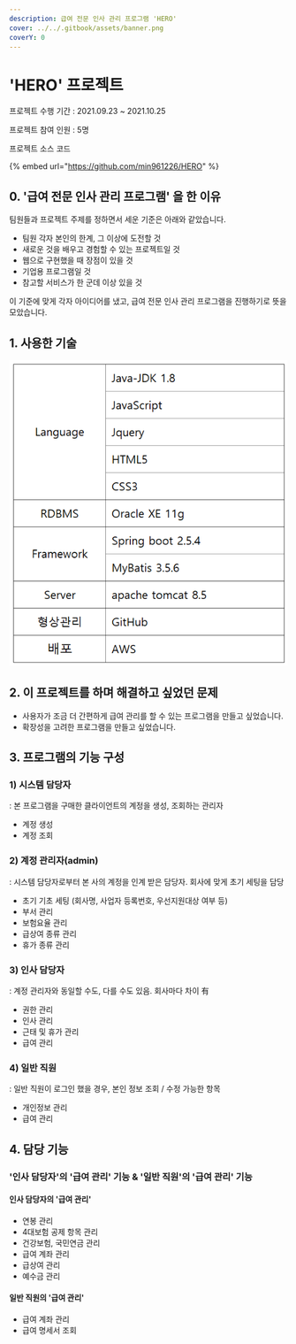 ```yaml
---
description: 급여 전문 인사 관리 프로그램 'HERO'
cover: ../../.gitbook/assets/banner.png
coverY: 0
---
```


# 'HERO' 프로젝트

프로젝트 수행 기간 : 2021.09.23 \~ 2021.10.25

프로젝트 참여 인원 : 5명

프로젝트 소스 코드

{% embed url="https://github.com/min961226/HERO" %}

## 0.  '급여 전문 인사 관리 프로그램' 을 한 이유

팀원들과 프로젝트 주제를 정하면서 세운 기준은 아래와 같았습니다.

* 팀원 각자 본인의 한계, 그 이상에 도전할 것
* 새로운 것을 배우고 경험할 수 있는 프로젝트일 것
* 웹으로 구현했을 때 장점이 있을 것
* 기업용 프로그램일 것
* 참고할 서비스가 한 군데 이상 있을 것

이 기준에 맞게 각자 아이디어를 냈고, 급여 전문 인사 관리 프로그램을 진행하기로 뜻을 모았습니다.

## 1. 사용한 기술

![](<../../.gitbook/assets/image (17).png>)

## 2. 이 프로젝트를 하며 해결하고 싶었던 문제

* 사용자가 조금 더 간편하게 급여 관리를 할 수 있는 프로그램을 만들고 싶었습니다.
* 확장성을 고려한 프로그램을 만들고 싶었습니다.

## 3. 프로그램의 기능 구성

### 1)  시스템 담당자

: 본 프로그램을 구매한 클라이언트의 계정을 생성, 조회하는 관리자

* 계정 생성
* 계정 조회

### 2) 계정 관리자(admin)

: 시스템 담당자로부터 본 사의 계정을 인계 받은 담당자. 회사에 맞게 초기 세팅을 담당

* 초기 기초 세팅 (회사명, 사업자 등록번호, 우선지원대상 여부 등)&#x20;
* 부서 관리
* 보험요율 관리
* 급상여 종류 관리
* 휴가 종류 관리

### 3) 인사 담당자

: 계정 관리자와 동일할 수도, 다를 수도 있음. 회사마다 차이 有

* 권한 관리
* 인사 관리
* 근태 및 휴가 관리
* 급여 관리

### 4) 일반 직원

: 일반 직원이 로그인 했을 경우, 본인 정보 조회 / 수정 가능한 항목

* 개인정보 관리
* 급여 관리

## 4. 담당 기능

### '인사 담당자'의 '급여 관리' 기능 & '일반 직원'의 '급여 관리' 기능

#### 인사 담당자의 '급여 관리'

* 연봉 관리
* 4대보험 공제 항목 관리
* 건강보험, 국민연금 관리
* 급여 계좌 관리
* 급상여 관리
* 예수금 관리

#### 일반 직원의 '급여 관리'

* 급여 계좌 관리
* 급여 명세서 조회

